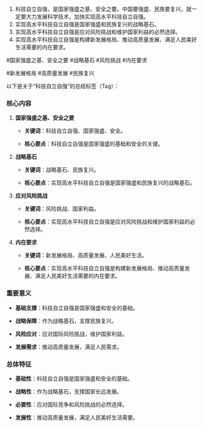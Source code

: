 1. 科技自立自强，是国家强盛之基、安全之要。中国要强盛、民族要复兴，就一定要大力发展科学技术，加快实现高水平科技自立自强。
2. 实现高水平科技自立自强是国家强盛和民族复兴的战略基石。 
3. 实现高水平科技自立自强是应对风险挑战和维护国家利益的必然选择。
4. 实现高水平科技自立自强是构建新发展格局、推动高质量发展、满足人民美好生活需要的内在要求。 

#国家强盛之基、安全之要  #战略基石 #风险挑战 #内在要求 

#新发展格局 #高质量发展  #民族复兴

以下是关于“科技自立自强”的总结标签（Tag）：

### 核心内容

1. **国家强盛之基、安全之要**
    
    - **关键词**：科技自立自强、国家强盛、安全。
        
    - **核心要点**：科技自立自强是国家强盛的基础和安全的关键。
        
2. **战略基石**
    
    - **关键词**：战略基石、民族复兴。
        
    - **核心要点**：实现高水平科技自立自强是国家强盛和民族复兴的战略基石。
        
3. **应对风险挑战**
    
    - **关键词**：风险挑战、国家利益。
        
    - **核心要点**：实现高水平科技自立自强是应对风险挑战和维护国家利益的必然选择。
        
4. **内在要求**
    
    - **关键词**：新发展格局、高质量发展、人民美好生活。
        
    - **核心要点**：实现高水平科技自立自强是构建新发展格局、推动高质量发展、满足人民美好生活需要的内在要求。
        

### 重要意义

- **基础支撑**：科技自立自强是国家强盛和安全的基础。
    
- **战略保障**：作为战略基石，支撑民族复兴。
    
- **风险应对**：应对国际风险挑战，维护国家利益。
    
- **发展需求**：推动高质量发展，满足人民需求。
    

### 总体特征

- **基础性**：科技自立自强是国家强盛和安全的基础。
    
- **战略性**：作为战略基石，支撑国家长远发展。
    
- **必要性**：应对国际竞争和风险挑战的必然选择。
    
- **发展性**：推动高质量发展，满足人民美好生活需要。